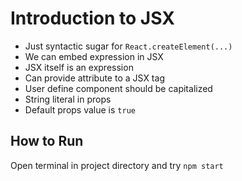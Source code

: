 Introduction to JSX
===================

 - Just syntactic sugar for `React.createElement(...)`
 - We can embed expression in JSX
 - JSX itself is an expression
 - Can provide attribute to a JSX tag
 - User define component should be capitalized 
 - String literal in props
 - Default props value is `true`
 
 How to Run
 ----------
 
 Open terminal in project directory and try `npm start`